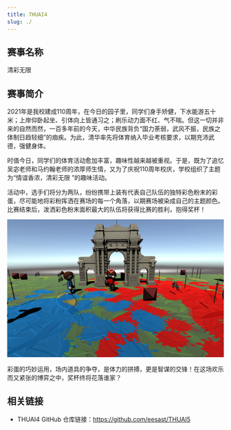 ```yaml
---
title: THUAI4
slug: ./
---
```


## 赛事名称

清彩无限

## 赛事简介

2021年是我校建成110周年，在今日的园子里，同学们身手矫健，下水能游五十米；上岸仰卧起坐、引体向上皆通习之；刷乐动力面不红、气不喘。但这一切并非来的自然而然，一百多年前的今天，中华民族背负“国力荼弱，武风不振，民族之体制日趋轻细”的痼疾。为此，清华率先将体育纳入毕业考核要求，以期充沛武德，强健身体。

时值今日，同学们的体育活动愈加丰富，趣味性越来越被重视。于是，既为了追忆吴宓老师和马约翰老师的浓厚师生情，又为了庆祝110周年校庆，学校组织了主题为“情谊香浓，清彩无限 ”的趣味活动。

活动中，选手们将分为两队，纷纷携带上装有代表自己队伍的独特彩色粉末的彩蛋，尽可能地将彩粉挥洒在赛场的每一个角落，以期赛场被染成自己的主题颜色。比赛结束后，泼洒彩色粉末面积最大的队伍将获得比赛的胜利，抱得奖杯！

![interface](../assets/thuai4/interface.png)

彩蛋的巧妙运用，场内道具的争夺，是体力的拼搏，更是智谋的交锋！在这场欢乐而又紧张的博弈之中，奖杯终将花落谁家？

## 相关链接

+ THUAI4 GitHub 仓库链接：<https://github.com/eesast/THUAI5>
